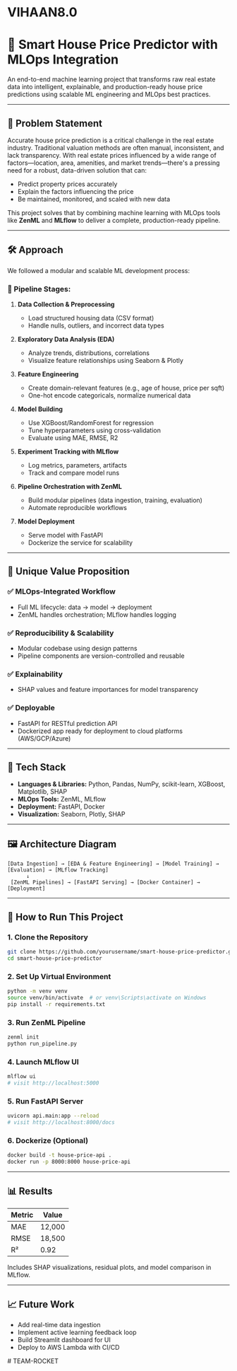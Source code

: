 # VIHAAN8.0
# 🏡 Smart House Price Predictor with MLOps Integration

An end-to-end machine learning project that transforms raw real estate data into intelligent, explainable, and production-ready house price predictions using scalable ML engineering and MLOps best practices.

---

## 📌 Problem Statement

Accurate house price prediction is a critical challenge in the real estate industry. Traditional valuation methods are often manual, inconsistent, and lack transparency. With real estate prices influenced by a wide range of factors—location, area, amenities, and market trends—there's a pressing need for a robust, data-driven solution that can:

- Predict property prices accurately
- Explain the factors influencing the price
- Be maintained, monitored, and scaled with new data

This project solves that by combining machine learning with MLOps tools like **ZenML** and **MLflow** to deliver a complete, production-ready pipeline.

---

## 🛠️ Approach

We followed a modular and scalable ML development process:

### 🔄 Pipeline Stages:

1. **Data Collection & Preprocessing**
   - Load structured housing data (CSV format)
   - Handle nulls, outliers, and incorrect data types

2. **Exploratory Data Analysis (EDA)**
   - Analyze trends, distributions, correlations
   - Visualize feature relationships using Seaborn & Plotly

3. **Feature Engineering**
   - Create domain-relevant features (e.g., age of house, price per sqft)
   - One-hot encode categoricals, normalize numerical data

4. **Model Building**
   - Use XGBoost/RandomForest for regression
   - Tune hyperparameters using cross-validation
   - Evaluate using MAE, RMSE, R2

5. **Experiment Tracking with MLflow**
   - Log metrics, parameters, artifacts
   - Track and compare model runs

6. **Pipeline Orchestration with ZenML**
   - Build modular pipelines (data ingestion, training, evaluation)
   - Automate reproducible workflows

7. **Model Deployment**
   - Serve model with FastAPI
   - Dockerize the service for scalability

---

## 🌟 Unique Value Proposition

### ✅ MLOps-Integrated Workflow
- Full ML lifecycle: data → model → deployment
- ZenML handles orchestration; MLflow handles logging

### ✅ Reproducibility & Scalability
- Modular codebase using design patterns
- Pipeline components are version-controlled and reusable

### ✅ Explainability
- SHAP values and feature importances for model transparency

### ✅ Deployable
- FastAPI for RESTful prediction API
- Dockerized app ready for deployment to cloud platforms (AWS/GCP/Azure)

---

## 🔧 Tech Stack

- **Languages & Libraries:** Python, Pandas, NumPy, scikit-learn, XGBoost, Matplotlib, SHAP
- **MLOps Tools:** ZenML, MLflow
- **Deployment:** FastAPI, Docker
- **Visualization:** Seaborn, Plotly, SHAP

---

## 🖼️ Architecture Diagram

```
[Data Ingestion] → [EDA & Feature Engineering] → [Model Training] → [Evaluation] → [MLflow Tracking]
      ↓
 [ZenML Pipelines] → [FastAPI Serving] → [Docker Container] → [Deployment]
```

---

## 🚀 How to Run This Project

### 1. Clone the Repository
```bash
git clone https://github.com/yourusername/smart-house-price-predictor.git
cd smart-house-price-predictor
```

### 2. Set Up Virtual Environment
```bash
python -m venv venv
source venv/bin/activate  # or venv\Scripts\activate on Windows
pip install -r requirements.txt
```

### 3. Run ZenML Pipeline
```bash
zenml init
python run_pipeline.py
```

### 4. Launch MLflow UI
```bash
mlflow ui
# visit http://localhost:5000
```

### 5. Run FastAPI Server
```bash
uvicorn api.main:app --reload
# visit http://localhost:8000/docs
```

### 6. Dockerize (Optional)
```bash
docker build -t house-price-api .
docker run -p 8000:8000 house-price-api
```

---

## 📊 Results

| Metric | Value |
|--------|--------|
| MAE    | 12,000 |
| RMSE   | 18,500 |
| R²     | 0.92   |

Includes SHAP visualizations, residual plots, and model comparison in MLflow.

---

## 📈 Future Work

- Add real-time data ingestion
- Implement active learning feedback loop
- Build Streamlit dashboard for UI
- Deploy to AWS Lambda with CI/CD



#   T E A M - R O C K E T  
 